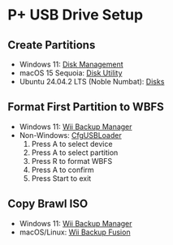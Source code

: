 # P+ USB Drive Setup

## Create Partitions
- Windows 11: [Disk Management](https://learn.microsoft.com/en-us/windows-server/storage/disk-management/overview-of-disk-management)
- macOS 15 Sequoia: [Disk Utility](https://support.apple.com/guide/disk-utility/welcome/mac)
- Ubuntu 24.04.2 LTS (Noble Numbat): [Disks](https://help.ubuntu.com/lts/ubuntu-help/disk-partitions.html.en)

## Format First Partition to WBFS
- Windows 11: [Wii Backup Manager](https://wiibackupmanager.co.uk/)
- Non-Windows: [CfgUSBLoader](https://github.com/nitraiolo/CfgUSBLoader/releases/latest)
  1. Press A to select device
  2. Press A to select partition
  3. Press R to format WBFS
  4. Press A to confirm
  5. Press Start to exit

## Copy Brawl ISO
- Windows 11: [Wii Backup Manager](https://wiibackupmanager.co.uk/)
- macOS/Linux: [Wii Backup Fusion](https://github.com/larsenv/Wii-Backup-Fusion/releases/latest)
